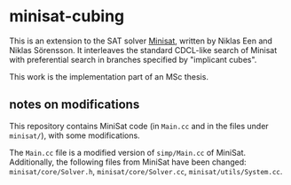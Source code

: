 # minisat-cubing

This is an extension to the SAT solver
[Minisat](https://github.com/niklasso/minisat),
written by Niklas Een and Niklas Sörensson.
It interleaves the standard CDCL-like search of Minisat with preferential
search in branches specified by "implicant cubes".

This work is the implementation part of an MSc thesis.

## notes on modifications

This repository contains MiniSat code (in `Main.cc` and in the files
under `minisat/`), with some modifications.

The `Main.cc` file is a modified version of `simp/Main.cc` of MiniSat.
Additionally, the following files from MiniSat have been changed:
`minisat/core/Solver.h`,
`minisat/core/Solver.cc`, 
`minisat/utils/System.cc`.
